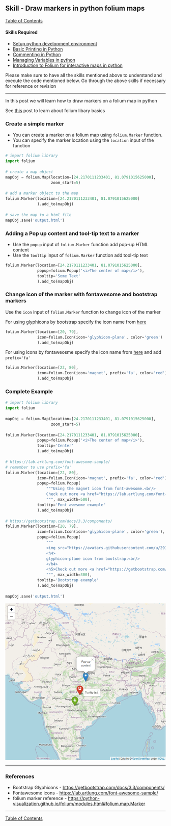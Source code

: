 ## Skill - Draw markers in python folium maps

[Table of Contents](https://nagasudhir.blogspot.com/2020/04/taming-python-table-of-contents.html)

#### Skills Required
* [Setup python development environment](https://nagasudhir.blogspot.com/2020/04/setup-python-development-environment_14.html)
* [Basic Printing in Python](https://nagasudhir.blogspot.com/2020/04/basic-printing-in-python.html)
* [Commenting in Python](https://nagasudhir.blogspot.com/2020/04/comments-in-python.html)
* [Managing Variables in python](https://nagasudhir.blogspot.com/2020/04/managing-variables-in-python.html)
* [Introduction to Folium for interactive maps in python](https://nagasudhir.blogspot.com/2021/07/introduction-to-folium-for-interactive.html)

Please make sure to have all the skills mentioned above to understand and execute the code mentioned below. Go through the above skills if necessary for reference or revision
<hr/>

In this post we will learn how to draw markers on a folium map in python

 See [this](https://nagasudhir.blogspot.com/2021/07/introduction-to-folium-for-interactive.html) post to learn about folium libary basics

### Create a simple marker
* You can create a marker on a folium map using ```folium.Marker``` function. 
* You can specify the marker location using the ```location``` input of the function
```python
# import folium library
import folium

# create a map object
mapObj = folium.Map(location=[24.2170111233401, 81.0791015625000],
                    zoom_start=5)

# add a marker object to the map
folium.Marker(location=[24.2170111233401, 81.0791015625000]
              ).add_to(mapObj)

# save the map to a html file
mapObj.save('output.html')
```

### Adding a Pop up content and tool-tip text to a marker
* Use the ```popup``` input of ```folium.Marker``` function add pop-up HTML content
* Use the ```tooltip``` input of ```folium.Marker``` function add tool-tip text
```python
folium.Marker(location=[24.2170111233401, 81.0791015625000],
              popup=folium.Popup('<i>The center of map</i>'),
              tooltip='Some Text'
              ).add_to(mapObj)
```

### Change icon of the marker with fontawesome and bootstrap markers
Use the ```icon``` input of ```folium.Marker``` function to change icon of the marker

For using glyphicons by bootstrap specify the icon name from [here](https://getbootstrap.com/docs/3.3/components/)
```python
folium.Marker(location=[20, 79],
              icon=folium.Icon(icon='glyphicon-plane', color='green')
              ).add_to(mapObj)
```

For using icons by fontaweosme specify the icon name from [here](https://lab.artlung.com/font-awesome-sample/) and add ```prefix='fa'```
```python
folium.Marker(location=[22, 80],
              icon=folium.Icon(icon='magnet', prefix='fa', color='red')
              ).add_to(mapObj)
```

### Complete Example
```python
# import folium library
import folium

mapObj = folium.Map(location=[24.2170111233401, 81.0791015625000],
                    zoom_start=5)

folium.Marker(location=[24.2170111233401, 81.0791015625000],
              popup=folium.Popup('<i>The center of map</i>'),
              tooltip='Center'
              ).add_to(mapObj)

# https://lab.artlung.com/font-awesome-sample/
# remember to use prefix='fa'
folium.Marker(location=[22, 80],
              icon=folium.Icon(icon='magnet', prefix='fa', color='red'),
              popup=folium.Popup(
                  """Using the magnet icon from font-awesome.<br/>
                  Check out more <a href="https://lab.artlung.com/font-awesome-sample/" target="_blank">here</a><br/>
                  """, max_width=500),
              tooltip='Font awesome example'
              ).add_to(mapObj)

# https://getbootstrap.com/docs/3.3/components/
folium.Marker(location=[20, 79],
              icon=folium.Icon(icon='glyphicon-plane', color='green'),
              popup=folium.Popup(
                  """
                  <img src="https://avatars.githubusercontent.com/u/2918581?v=4" alt="Bootstrap" style="max-width:100%;max-height:100%"><br/>
                  <h4>
                  glyphicon-plane icon from bootstrap.<br/>
                  </h4>
                  <h5>Check out more <a href="https://getbootstrap.com/docs/3.3/components/" target="_blank">here</a></h5>
                  """, max_width=300),
              tooltip='Bootstrap example'
              ).add_to(mapObj)

mapObj.save('output.html')
```
![folium_geojson_demo](https://github.com/nagasudhirpulla/taming_python/raw/master/blog/skills/assets/img/folium_markers_demo.png)
<hr/>

### References
* Bootstrap Glyphicons - https://getbootstrap.com/docs/3.3/components/
* Fontawesome icons - https://lab.artlung.com/font-awesome-sample/
* folium marker reference - https://python-visualization.github.io/folium/modules.html#folium.map.Marker

<hr/>

[Table of Contents](https://nagasudhir.blogspot.com/2020/04/taming-python-table-of-contents.html)


<!--stackedit_data:
eyJoaXN0b3J5IjpbMTE4MjMxMjI5OCwyNzUyNzEwNDAsLTEwOD
UwMjMyNjMsLTkxNDMyMTE2NSwtMTI5ODA4OTAwMiwtMTI4MDM5
MTIxOV19
-->